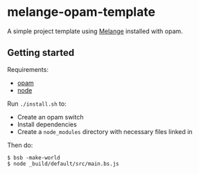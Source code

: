 # melange-opam-template

A simple project template using [Melange](https://github.com/melange-re/melange) installed with opam.

## Getting started
Requirements:
- [opam](https://opam.ocaml.org/doc/Install.html)
- [node](https://nodejs.org/)

Run `./install.sh` to:
- Create an opam switch
- Install dependencies
- Create a `node_modules` directory with necessary files linked in

Then do:
```
$ bsb -make-world
$ node _build/default/src/main.bs.js
```
